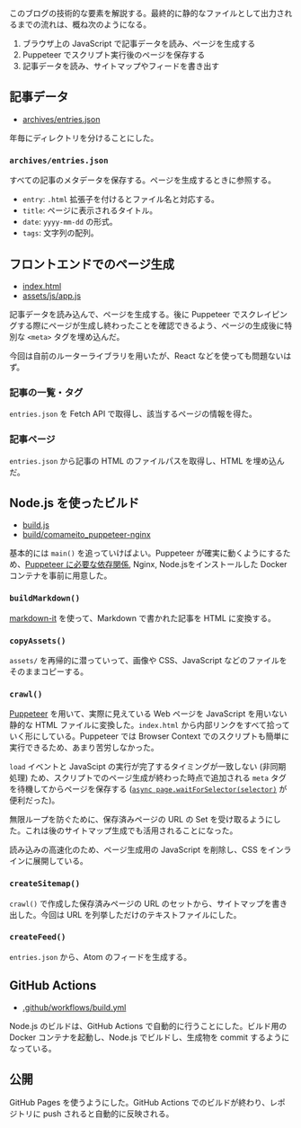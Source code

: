 このブログの技術的な要素を解説する。最終的に静的なファイルとして出力されるまでの流れは、概ね次のようになる。

1. ブラウザ上の JavaScript で記事データを読み、ページを生成する
1. Puppeteer でスクリプト実行後のページを保存する
1. 記事データを読み、サイトマップやフィードを書き出す


## 記事データ

- [archives/entries.json](https://github.com/comame/blog.comame.xyz/blob/master/archives/entries.json)

年毎にディレクトリを分けることにした。

### `archives/entries.json`

すべての記事のメタデータを保存する。ページを生成するときに参照する。

- `entry`: `.html` 拡張子を付けるとファイル名と対応する。
- `title`: ページに表示されるタイトル。
- `date`: `yyyy-mm-dd` の形式。
- `tags`: 文字列の配列。


## フロントエンドでのページ生成

- [index.html](https://github.com/comame/blog.comame.xyz/blob/master/index.html)
- [assets/js/app.js](https://github.com/comame/blog.comame.xyz/blob/master/assets/js/app.js)

記事データを読み込んで、ページを生成する。後に Puppeteer でスクレイピングする際にページが生成し終わったことを確認できるよう、ページの生成後に特別な `<meta>` タグを埋め込んだ。

今回は自前のルーターライブラリを用いたが、React などを使っても問題ないはず。

### 記事の一覧・タグ

`entries.json` を Fetch API で取得し、該当するページの情報を得た。

### 記事ページ

`entries.json` から記事の HTML のファイルパスを取得し、HTML を埋め込んだ。


## Node.js を使ったビルド

- [build.js](https://github.com/comame/blog.comame.xyz/blob/master/build.js)
- [build/comameito_puppeteer-nginx](https://github.com/comame/blog.comame.xyz/blob/master/build/comameito_puppeteer-nginx)

基本的には `main()` を追っていけばよい。Puppeteer が確実に動くようにするため、[Puppeteer に必要な依存関係](https://github.com/puppeteer/puppeteer/blob/master/docs/troubleshooting.md), Nginx, Node.jsをインストールした Docker コンテナを事前に用意した。

### `buildMarkdown()`

[markdown-it](https://www.npmjs.com/package/markdown-it) を使って、Markdown で書かれた記事を HTML に変換する。

### `copyAssets()`

`assets/` を再帰的に潜っていって、画像や CSS、JavaScript などのファイルをそのままコピーする。

### `crawl()`

[Puppeteer](https://github.com/puppeteer/puppeteer) を用いて、実際に見えている Web ページを JavaScript を用いない静的な HTML ファイルに変換した。`index.html` から内部リンクをすべて拾っていく形にしている。Puppeteer では Browser Context でのスクリプトも簡単に実行できるため、あまり苦労しなかった。

`load` イベントと JavaScipt の実行が完了するタイミングが一致しない (非同期処理) ため、スクリプトでのページ生成が終わった時点で追加される `meta` タグを待機してからページを保存する ([`async page.waitForSelector(selector)`](https://github.com/puppeteer/puppeteer/blob/v2.1.1/docs/api.md#pagewaitforselectorselector-options) が便利だった)。

無限ループを防ぐために、保存済みページの URL の Set を受け取るようにした。これは後のサイトマップ生成でも活用されることになった。

読み込みの高速化のため、ページ生成用の JavaScript を削除し、CSS をインラインに展開している。

### `createSitemap()`

`crawl()` で作成した保存済みページの URL のセットから、サイトマップを書き出した。今回は URL を列挙しただけのテキストファイルにした。

### `createFeed()`

`entries.json` から、Atom のフィードを生成する。


## GitHub Actions

- [.github/workflows/build.yml](https://github.com/comame/blog.comame.xyz/blob/master/.github/workflows/build.yml)

Node.js のビルドは、GitHub Actions で自動的に行うことにした。ビルド用の Docker コンテナを起動し、Node.js でビルドし、生成物を commit するようになっている。


## 公開

GitHub Pages を使うようにした。GitHub Actions でのビルドが終わり、レポジトリに push されると自動的に反映される。
